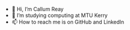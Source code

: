 - 👋 Hi, I’m Callum Reay
- 📖 I’m studying computing at MTU Kerry 
- 📫 How to reach me is on GitHub and LinkedIn 

<!---
calcoderreay1996/calcoderreay1996 is a ✨ special ✨ repository because its `README.md` (this file) appears on your GitHub profile.
You can click the Preview link to take a look at your changes.
--->

